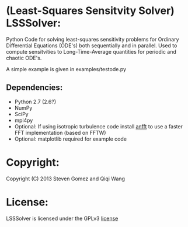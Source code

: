 (Least-Squares Sensitvity Solver) LSSSolver:
============================================

Python Code for solving least-squares sensitivity problems for Ordinary Differential Equations (ODE's) both sequentially and in parallel. Used to compute sensitvities to Long-Time-Average quantities for periodic and chaotic ODE's.

A simple example is given in examples/testode.py

Dependencies:
-------------

* Python 2.7 (2.6?)
* NumPy
* SciPy
* mpi4py
* Optional: If using isotropic turbulence code install [anfft](https://code.google.com/p/anfft/) to use a faster FFT implementation (based on FFTW)
* Optional: matplotlib required for example code

Copyright:
==============
Copyright (C) 2013 Steven Gomez and Qiqi Wang


License:
=======

LSSSolver is licensed under the GPLv3 [license ](http://www.gnu.org/licenses/gpl-3.0.txt)